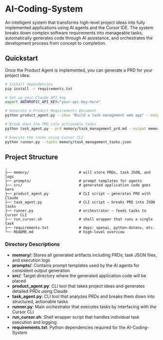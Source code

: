# AI-Coding-System

An intelligent system that transforms high-level project ideas into fully implemented applications using AI agents and the Cursor IDE. The system breaks down complex software requirements into manageable tasks, automatically generates code through AI assistance, and orchestrates the development process from concept to completion.

## Quickstart

Once the Product Agent is implemented, you can generate a PRD for your project idea:

```bash
# Install dependencies
pip install -r requirements.txt

# Set up your Claude API key
export ANTHROPIC_API_KEY="your-api-key-here"

# Generate a Product Requirements Document
python product_agent.py --idea "Build a task management web app" --output memory/

# Break down the PRD into actionable tasks
python task_agent.py --prd memory/task_management_prd.md --output memory/

# Execute the tasks using Cursor CLI
python runner.py --tasks memory/task_management_tasks.json
```

## Project Structure

```
.
├── memory/                       # will store PRDs, task JSON, and logs
├── prompts/                      # prompt templates for agents
├── src/                          # generated application code goes here
├── product_agent.py              # CLI script – generates PRD with Claude
├── task_agent.py                 # CLI script – breaks PRD into JSON tasks
├── runner.py                     # orchestrator – feeds tasks to Cursor CLI
├── run_cursor.sh                 # shell wrapper that runs a single task
├── requirements.txt              # deps: openai, python-dotenv, etc.
└── README.md                     # high-level overview
```

### Directory Descriptions

- **memory/**: Stores all generated artifacts including PRDs, task JSON files, and execution logs
- **prompts/**: Contains prompt templates used by the AI agents for consistent output generation
- **src/**: Target directory where the generated application code will be placed
- **product_agent.py**: CLI tool that takes project ideas and generates detailed PRDs using Claude
- **task_agent.py**: CLI tool that analyzes PRDs and breaks them down into structured, actionable tasks
- **runner.py**: Main orchestrator that executes tasks by interfacing with the Cursor CLI
- **run_cursor.sh**: Shell wrapper script that handles individual task execution and logging
- **requirements.txt**: Python dependencies required for the AI-Coding-System
